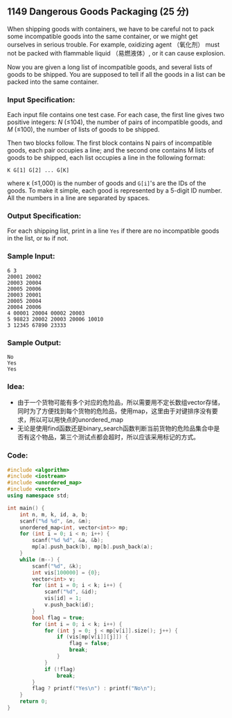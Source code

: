 ##  **1149 Dangerous Goods Packaging (25 分)** 

When shipping goods with containers, we have to be careful not to pack some incompatible goods into the same container, or we might get ourselves in serious trouble. For example, oxidizing agent （氧化剂） must not be packed with flammable liquid （易燃液体）, or it can cause explosion.

Now you are given a long list of incompatible goods, and several lists of goods to be shipped. You are supposed to tell if all the goods in a list can be packed into the same container.

### Input Specification:

Each input file contains one test case. For each case, the first line gives two positive integers: *N* (≤104), the number of pairs of incompatible goods, and *M* (≤100), the number of lists of goods to be shipped.

Then two blocks follow. The first block contains N pairs of incompatible goods, each pair occupies a line; and the second one contains M lists of goods to be shipped, each list occupies a line in the following format:

```
K G[1] G[2] ... G[K]
```

where `K` (≤1,000) is the number of goods and `G[i]`'s are the IDs of the goods. To make it simple, each good is represented by a 5-digit ID number. All the numbers in a line are separated by spaces.

### Output Specification:

For each shipping list, print in a line `Yes` if there are no incompatible goods in the list, or `No` if not.

### Sample Input:

```in
6 3
20001 20002
20003 20004
20005 20006
20003 20001
20005 20004
20004 20006
4 00001 20004 00002 20003
5 98823 20002 20003 20006 10010
3 12345 67890 23333
```

### Sample Output:

```out
No
Yes
Yes
```

### Idea:

- 由于一个货物可能有多个对应的危险品，所以需要用不定长数组vector存储，同时为了方便找到每个货物的危险品，使用map，这里由于对键排序没有要求，所以可以用快点的unordered_map
- 无论是使用find函数还是binary_search函数判断当前货物的危险品集合中是否有这个物品，第三个测试点都会超时，所以应该采用标记的方式。

### Code:

```c++
#include <algorithm>
#include <iostream>
#include <unordered_map>
#include <vector>
using namespace std;

int main() {
    int n, m, k, id, a, b;
    scanf("%d %d", &n, &m);
    unordered_map<int, vector<int>> mp;
    for (int i = 0; i < n; i++) {
        scanf("%d %d", &a, &b);
        mp[a].push_back(b), mp[b].push_back(a);
    }
    while (m--) {
        scanf("%d", &k);
        int vis[100000] = {0};
        vector<int> v;
        for (int i = 0; i < k; i++) {
            scanf("%d", &id);
            vis[id] = 1;
            v.push_back(id);
        }
        bool flag = true;
        for (int i = 0; i < k; i++) {
            for (int j = 0; j < mp[v[i]].size(); j++) {
                if (vis[mp[v[i]][j]]) {
                    flag = false;
                    break;
                }
            }
            if (!flag)
                break;
        }
        flag ? printf("Yes\n") : printf("No\n");
    }
    return 0;
}
```

